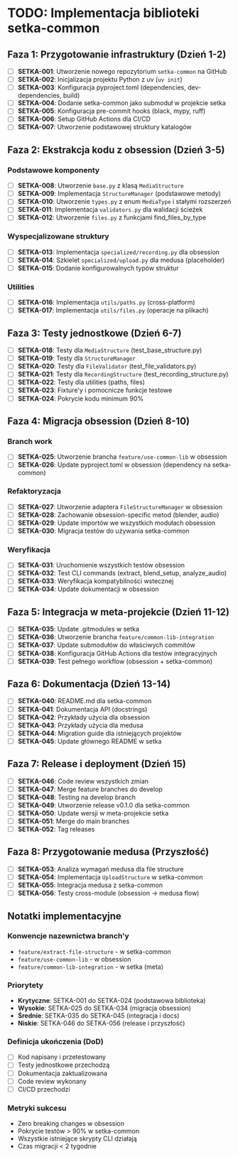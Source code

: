 # TODO: Implementacja biblioteki setka-common

## Faza 1: Przygotowanie infrastruktury (Dzień 1-2)

- [ ] **SETKA-001**: Utworzenie nowego repozytorium `setka-common` na GitHub
- [ ] **SETKA-002**: Inicjalizacja projektu Python z uv (`uv init`)
- [ ] **SETKA-003**: Konfiguracja pyproject.toml (dependencies, dev-dependencies, build)
- [ ] **SETKA-004**: Dodanie setka-common jako submoduł w projekcie setka
- [ ] **SETKA-005**: Konfiguracja pre-commit hooks (black, mypy, ruff)
- [ ] **SETKA-006**: Setup GitHub Actions dla CI/CD
- [ ] **SETKA-007**: Utworzenie podstawowej struktury katalogów

## Faza 2: Ekstrakcja kodu z obsession (Dzień 3-5)

### Podstawowe komponenty
- [ ] **SETKA-008**: Utworzenie `base.py` z klasą `MediaStructure`
- [ ] **SETKA-009**: Implementacja `StructureManager` (podstawowe metody)
- [ ] **SETKA-010**: Utworzenie `types.py` z enum `MediaType` i stałymi rozszerzeń
- [ ] **SETKA-011**: Implementacja `validators.py` dla walidacji ścieżek
- [ ] **SETKA-012**: Utworzenie `files.py` z funkcjami find_files_by_type

### Wyspecjalizowane struktury
- [ ] **SETKA-013**: Implementacja `specialized/recording.py` dla obsession
- [ ] **SETKA-014**: Szkielet `specialized/upload.py` dla medusa (placeholder)
- [ ] **SETKA-015**: Dodanie konfigurowalnych typów struktur

### Utilities
- [ ] **SETKA-016**: Implementacja `utils/paths.py` (cross-platform)
- [ ] **SETKA-017**: Implementacja `utils/files.py` (operacje na plikach)

## Faza 3: Testy jednostkowe (Dzień 6-7)

- [ ] **SETKA-018**: Testy dla `MediaStructure` (test_base_structure.py)
- [ ] **SETKA-019**: Testy dla `StructureManager` 
- [ ] **SETKA-020**: Testy dla `FileValidator` (test_file_validators.py)
- [ ] **SETKA-021**: Testy dla `RecordingStructure` (test_recording_structure.py)
- [ ] **SETKA-022**: Testy dla utilities (paths, files)
- [ ] **SETKA-023**: Fixture'y i pomocnicze funkcje testowe
- [ ] **SETKA-024**: Pokrycie kodu minimum 90%

## Faza 4: Migracja obsession (Dzień 8-10)

### Branch work
- [ ] **SETKA-025**: Utworzenie brancha `feature/use-common-lib` w obsession
- [ ] **SETKA-026**: Update pyproject.toml w obsession (dependency na setka-common)

### Refaktoryzacja
- [ ] **SETKA-027**: Utworzenie adaptera `FileStructureManager` w obsession
- [ ] **SETKA-028**: Zachowanie obsession-specific metod (blender, audio)
- [ ] **SETKA-029**: Update importów we wszystkich modułach obsession
- [ ] **SETKA-030**: Migracja testów do używania setka-common

### Weryfikacja
- [ ] **SETKA-031**: Uruchomienie wszystkich testów obsession
- [ ] **SETKA-032**: Test CLI commands (extract, blend_setup, analyze_audio)
- [ ] **SETKA-033**: Weryfikacja kompatybilności wstecznej
- [ ] **SETKA-034**: Update dokumentacji w obsession

## Faza 5: Integracja w meta-projekcie (Dzień 11-12)

- [ ] **SETKA-035**: Update .gitmodules w setka
- [ ] **SETKA-036**: Utworzenie brancha `feature/common-lib-integration`
- [ ] **SETKA-037**: Update submodułów do właściwych commitów
- [ ] **SETKA-038**: Konfiguracja GitHub Actions dla testów integracyjnych
- [ ] **SETKA-039**: Test pełnego workflow (obsession + setka-common)

## Faza 6: Dokumentacja (Dzień 13-14)

- [ ] **SETKA-040**: README.md dla setka-common
- [ ] **SETKA-041**: Dokumentacja API (docstrings)
- [ ] **SETKA-042**: Przykłady użycia dla obsession
- [ ] **SETKA-043**: Przykłady użycia dla medusa
- [ ] **SETKA-044**: Migration guide dla istniejących projektów
- [ ] **SETKA-045**: Update głównego README w setka

## Faza 7: Release i deployment (Dzień 15)

- [ ] **SETKA-046**: Code review wszystkich zmian
- [ ] **SETKA-047**: Merge feature branches do develop
- [ ] **SETKA-048**: Testing na develop branch
- [ ] **SETKA-049**: Utworzenie release v0.1.0 dla setka-common
- [ ] **SETKA-050**: Update wersji w meta-projekcie setka
- [ ] **SETKA-051**: Merge do main branches
- [ ] **SETKA-052**: Tag releases

## Faza 8: Przygotowanie medusa (Przyszłość)

- [ ] **SETKA-053**: Analiza wymagań medusa dla file structure
- [ ] **SETKA-054**: Implementacja `UploadStructure` w setka-common
- [ ] **SETKA-055**: Integracja medusa z setka-common
- [ ] **SETKA-056**: Testy cross-module (obsession → medusa flow)

## Notatki implementacyjne

### Konwencje nazewnictwa branch'y
- `feature/extract-file-structure` - w setka-common
- `feature/use-common-lib` - w obsession
- `feature/common-lib-integration` - w setka (meta)

### Priorytety
- **Krytyczne**: SETKA-001 do SETKA-024 (podstawowa biblioteka)
- **Wysokie**: SETKA-025 do SETKA-034 (migracja obsession)
- **Średnie**: SETKA-035 do SETKA-045 (integracja i docs)
- **Niskie**: SETKA-046 do SETKA-056 (release i przyszłość)

### Definicja ukończenia (DoD)
- [ ] Kod napisany i przetestowany
- [ ] Testy jednostkowe przechodzą
- [ ] Dokumentacja zaktualizowana
- [ ] Code review wykonany
- [ ] CI/CD przechodzi

### Metryki sukcesu
- Zero breaking changes w obsession
- Pokrycie testów > 90% w setka-common
- Wszystkie istniejące skrypty CLI działają
- Czas migracji < 2 tygodnie